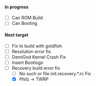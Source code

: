 #### In progress
- [ ] Can ROM Build
- [ ] Can Booting

#### Next target
- [ ] Fix to build with goldfish
- [ ] Resolution error fix
- [ ] DemiGod Kernel Crash Fix
- [ ] Insert Bootlogo
- [ ] Recovery build error fix
  - [ ] No such or file init.recovery.*.rc Fix
  - [x] Philz -> TWRP